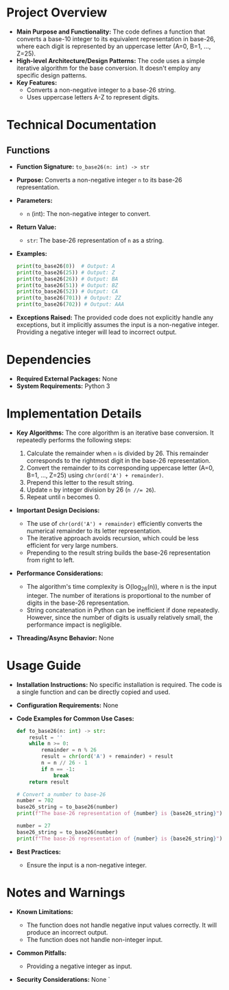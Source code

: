 # Project Overview

- **Main Purpose and Functionality:** The code defines a function that converts a base-10 integer to its equivalent representation in base-26, where each digit is represented by an uppercase letter (A=0, B=1, ..., Z=25).
- **High-level Architecture/Design Patterns:** The code uses a simple iterative algorithm for the base conversion. It doesn't employ any specific design patterns.
- **Key Features:**
    - Converts a non-negative integer to a base-26 string.
    - Uses uppercase letters A-Z to represent digits.

# Technical Documentation

## Functions

- **Function Signature:** `to_base26(n: int) -> str`
- **Purpose:** Converts a non-negative integer `n` to its base-26 representation.
- **Parameters:**
    - `n` (int): The non-negative integer to convert.
- **Return Value:**
    - `str`: The base-26 representation of `n` as a string.
- **Examples:**

    ```python
    print(to_base26(0))  # Output: A
    print(to_base26(25)) # Output: Z
    print(to_base26(26)) # Output: BA
    print(to_base26(51)) # Output: BZ
    print(to_base26(52)) # Output: CA
    print(to_base26(701)) # Output: ZZ
    print(to_base26(702)) # Output: AAA
    ```
- **Exceptions Raised:** The provided code does not explicitly handle any exceptions, but it implicitly assumes the input is a non-negative integer. Providing a negative integer will lead to incorrect output.

# Dependencies

- **Required External Packages:** None
- **System Requirements:**  Python 3

# Implementation Details

- **Key Algorithms:**
    The core algorithm is an iterative base conversion.  It repeatedly performs the following steps:
    1. Calculate the remainder when `n` is divided by 26. This remainder corresponds to the rightmost digit in the base-26 representation.
    2. Convert the remainder to its corresponding uppercase letter (A=0, B=1, ..., Z=25) using `chr(ord('A') + remainder)`.
    3. Prepend this letter to the result string.
    4. Update `n` by integer division by 26 (`n //= 26`).
    5. Repeat until `n` becomes 0.

- **Important Design Decisions:**
    - The use of `chr(ord('A') + remainder)` efficiently converts the numerical remainder to its letter representation.
    - The iterative approach avoids recursion, which could be less efficient for very large numbers.
    - Prepending to the result string builds the base-26 representation from right to left.

- **Performance Considerations:**
    - The algorithm's time complexity is O(log<sub>26</sub>(n)), where n is the input integer. The number of iterations is proportional to the number of digits in the base-26 representation.
    - String concatenation in Python can be inefficient if done repeatedly. However, since the number of digits is usually relatively small, the performance impact is negligible.

- **Threading/Async Behavior:** None

# Usage Guide

- **Installation Instructions:**
    No specific installation is required. The code is a single function and can be directly copied and used.

- **Configuration Requirements:** None

- **Code Examples for Common Use Cases:**

    ```python
    def to_base26(n: int) -> str:
        result = ''
        while n >= 0:
            remainder = n % 26
            result = chr(ord('A') + remainder) + result
            n = n // 26 - 1
            if n == -1:
                break
        return result

    # Convert a number to base-26
    number = 702
    base26_string = to_base26(number)
    print(f"The base-26 representation of {number} is {base26_string}")

    number = 27
    base26_string = to_base26(number)
    print(f"The base-26 representation of {number} is {base26_string}")
    ```

- **Best Practices:**
    - Ensure the input is a non-negative integer.

# Notes and Warnings

- **Known Limitations:**
    - The function does not handle negative input values correctly. It will produce an incorrect output.
    - The function does not handle non-integer input.

- **Common Pitfalls:**
    - Providing a negative integer as input.

- **Security Considerations:** None
`